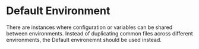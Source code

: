 # Default Environment

There are instances where configuration or variables can be shared between environments. Instead of duplicating common files across different environments, the Default environemnt should be used instead.